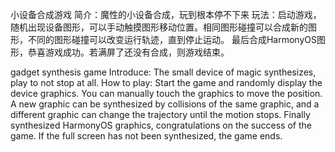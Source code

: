 小设备合成游戏
简介：魔性的小设备合成，玩到根本停不下来
玩法：启动游戏，随机出现设备图形，可以手动触摸图形移动位置。相同图形碰撞可以合成新的图形，不同的图形碰撞可以改变运行轨迹，直到停止运动。
    最后合成HarmonyOS图形，恭喜游戏成功。若满屏了还没有合成，则游戏结束。

gadget synthesis game
Introduce: The small device of magic synthesizes, play to not stop at all.
How to play: Start the game and randomly display the device graphics. You can manually touch the graphics to move the position. A new graphic can be synthesized by collisions of the same graphic, and a different graphic can change the trajectory until the motion stops.
             Finally synthesized HarmonyOS graphics, congratulations on the success of the game. If the full screen has not been synthesized, the game ends.
